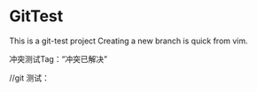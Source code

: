 # GitTest

This is a git-test project
Creating a new branch is quick from vim.

冲突测试Tag：“冲突已解决”

	
//git 测试：
